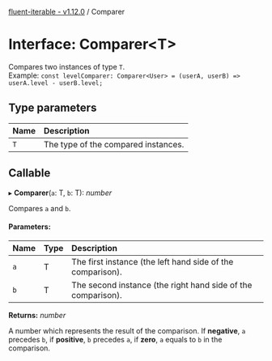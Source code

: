 [fluent-iterable - v1.12.0](../README.md) / Comparer

# Interface: Comparer<T\>

Compares two instances of type `T`.<br>
  Example: `const levelComparer: Comparer<User> = (userA, userB) => userA.level - userB.level;`

## Type parameters

Name | Description |
:------ | :------ |
`T` | The type of the compared instances.    |

## Callable

▸ **Comparer**(`a`: T, `b`: T): *number*

Compares `a` and `b`.

#### Parameters:

Name | Type | Description |
:------ | :------ | :------ |
`a` | T | The first instance (the left hand side of the comparison).   |
`b` | T | The second instance (the right hand side of the comparison).   |

**Returns:** *number*

A number which represents the result of the comparison. If **negative**, `a` precedes `b`, if **positive**, `b` precedes `a`, if **zero**, `a` equals to `b` in the comparison.
